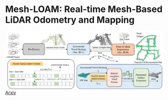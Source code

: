 # Mesh-LOAM: Real-time Mesh-Based LiDAR Odometry and Mapping 
![image](https://github.com/HelloXiaoZHU/Mesh-LOAM/blob/main/imgs/pipeline.png)
[Arxiv](https://arxiv.org/pdf/2312.15630.pdf) 


